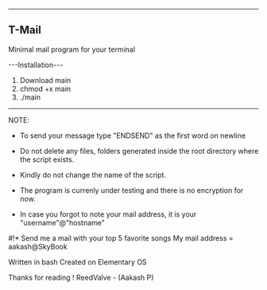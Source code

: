 -------
T-Mail 
-------
Minimal mail program for your terminal

---Installation---

1. Download main
2. chmod +x main
3. ./main

------------------

NOTE: 

* To send your message type "ENDSEND" as the first word on newline

* Do not delete any files, folders generated inside the root directory where 
  the script exists.

* Kindly do not change the name of the script.

* The program is currenly under testing and there is no encryption for now.

* In case you forgot to note your mail address, it is your "username"@"hostname"

#!*
    Send me a mail with your top 5 favorite songs
    My mail address = aakash@SkyBook

Written in bash
Created on Elementary OS

Thanks for reading !
ReedValve - (Aakash P)
